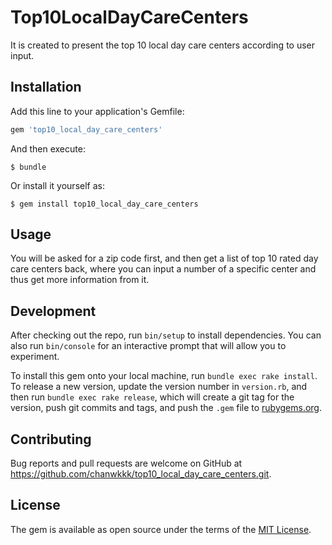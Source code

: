 # Top10LocalDayCareCenters

It is created to present the top 10 local day care centers according to user input.

## Installation

Add this line to your application's Gemfile:

```ruby
gem 'top10_local_day_care_centers'
```

And then execute:

    $ bundle

Or install it yourself as:

    $ gem install top10_local_day_care_centers

## Usage

You will be asked for a zip code first, and then get a list of top 10 rated day care centers back, where you can input a number of a specific center and thus get more information from it.

## Development

After checking out the repo, run `bin/setup` to install dependencies. You can also run `bin/console` for an interactive prompt that will allow you to experiment.

To install this gem onto your local machine, run `bundle exec rake install`. To release a new version, update the version number in `version.rb`, and then run `bundle exec rake release`, which will create a git tag for the version, push git commits and tags, and push the `.gem` file to [rubygems.org](https://rubygems.org).

## Contributing

Bug reports and pull requests are welcome on GitHub at https://github.com/chanwkkk/top10_local_day_care_centers.git.

## License

The gem is available as open source under the terms of the [MIT License](https://opensource.org/licenses/MIT).

